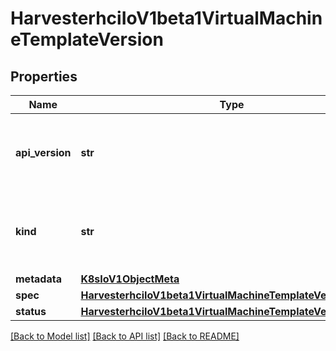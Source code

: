 # HarvesterhciIoV1beta1VirtualMachineTemplateVersion

## Properties
Name | Type | Description | Notes
------------ | ------------- | ------------- | -------------
**api_version** | **str** | APIVersion defines the versioned schema of this representation of an object. Servers should convert recognized schemas to the latest internal value, and may reject unrecognized values. More info: https://git.k8s.io/community/contributors/devel/sig-architecture/api-conventions.md#resources | 
**kind** | **str** | Kind is a string value representing the REST resource this object represents. Servers may infer this from the endpoint the client submits requests to. Cannot be updated. In CamelCase. More info: https://git.k8s.io/community/contributors/devel/sig-architecture/api-conventions.md#types-kinds | 
**metadata** | [**K8sIoV1ObjectMeta**](K8sIoV1ObjectMeta.md) |  | [optional] 
**spec** | [**HarvesterhciIoV1beta1VirtualMachineTemplateVersionSpec**](HarvesterhciIoV1beta1VirtualMachineTemplateVersionSpec.md) |  | 
**status** | [**HarvesterhciIoV1beta1VirtualMachineTemplateVersionStatus**](HarvesterhciIoV1beta1VirtualMachineTemplateVersionStatus.md) |  | [optional] 

[[Back to Model list]](../README.md#documentation-for-models) [[Back to API list]](../README.md#documentation-for-api-endpoints) [[Back to README]](../README.md)



